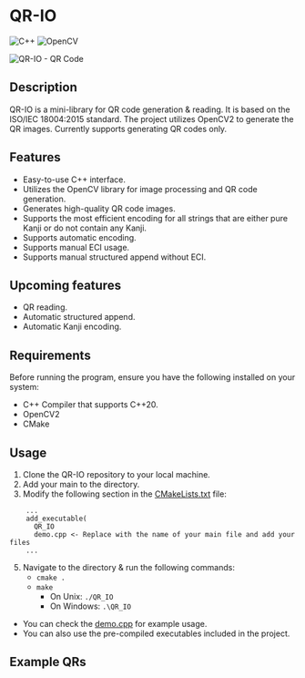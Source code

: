 # QR-IO

![C++](https://img.shields.io/badge/c++-%2300599C.svg?style=for-the-badge&logo=c%2B%2B&logoColor=white)
![OpenCV](https://img.shields.io/badge/opencv-%23white.svg?style=for-the-badge&logo=opencv&logoColor=white)

![QR-IO - QR Code](./images/qrio0.png)

## Description

QR-IO is a mini-library for QR code generation & reading.
It is based on the ISO/IEC 18004:2015 standard.
The project utilizes OpenCV2 to generate the QR images.
Currently supports generating QR codes only.

## Features

- Easy-to-use C++ interface.
- Utilizes the OpenCV library for image processing and QR code generation.
- Generates high-quality QR code images.
- Supports the most efficient encoding for all strings that are either pure Kanji or do not contain any Kanji.
- Supports automatic encoding.
- Supports manual ECI usage.
- Supports manual structured append without ECI.

## Upcoming features

- QR reading.
- Automatic structured append.
- Automatic Kanji encoding.

## Requirements

Before running the program, ensure you have the following installed on your system:

- C++ Compiler that supports C++20.
- OpenCV2
- CMake

## Usage

1. Clone the QR-IO repository to your local machine.
2. Add your main to the directory.
3. Modify the following section in the [CMakeLists.txt](./CMakeLists.txt) file:
  ```text
      ... 
      add_executable(
        QR_IO
        demo.cpp <- Replace with the name of your main file and add your files
      ...
  ```
5. Navigate to the directory & run the following commands:
   - `cmake .`
   - `make`
      - On Unix:    `./QR_IO`
      - On Windows: `.\QR_IO`

- You can check the [demo.cpp](./demo.cpp) for example usage.
- You can also use the pre-compiled executables included in the project.

## Example QRs 


